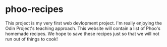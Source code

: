 # phoo-recipes
This project is my very first web devlopment project. I'm really enjoying the Odin Project's teaching approach.
This website will contain a list of Phoo's homemade recipes.
We hope to save these recipes just so that we will not run out of things to cook!